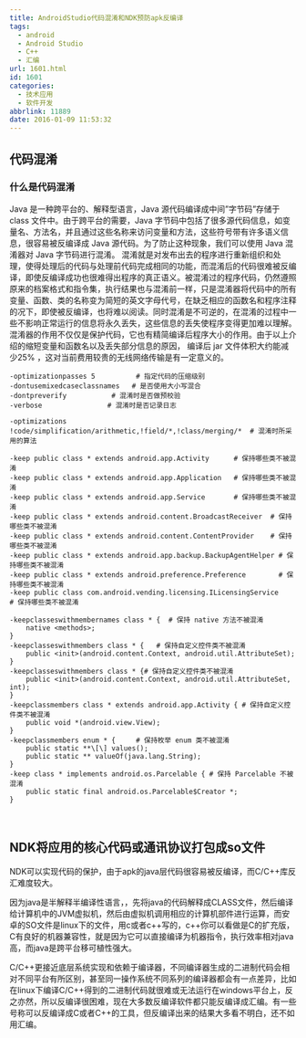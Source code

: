 ```yaml
---
title: AndroidStudio代码混淆和NDK预防apk反编译
tags:
  - android
  - Android Studio
  - C++
  - 汇编
url: 1601.html
id: 1601
categories:
  - 技术应用
  - 软件开发
abbrlink: 11889
date: 2016-01-09 11:53:32
---
```


代码混淆
----

### 什么是代码混淆

Java 是一种跨平台的、解释型语言，Java 源代码编译成中间”字节码”存储于 class 文件中。由于跨平台的需要，Java 字节码中包括了很多源代码信息，如变量名、方法名，并且通过这些名称来访问变量和方法，这些符号带有许多语义信息，很容易被反编译成 Java 源代码。为了防止这种现象，我们可以使用 Java 混淆器对 Java 字节码进行混淆。 混淆就是对发布出去的程序进行重新组织和处理，使得处理后的代码与处理前代码完成相同的功能，而混淆后的代码很难被反编译，即使反编译成功也很难得出程序的真正语义。被混淆过的程序代码，仍然遵照原来的档案格式和指令集，执行结果也与混淆前一样，只是混淆器将代码中的所有变量、函数、类的名称变为简短的英文字母代号，在缺乏相应的函数名和程序注释的况下，即使被反编译，也将难以阅读。同时混淆是不可逆的，在混淆的过程中一些不影响正常运行的信息将永久丢失，这些信息的丢失使程序变得更加难以理解。 混淆器的作用不仅仅是保护代码，它也有精简编译后程序大小的作用。由于以上介绍的缩短变量和函数名以及丢失部分信息的原因， 编译后 jar 文件体积大约能减少25% ，这对当前费用较贵的无线网络传输是有一定意义的。

```
-optimizationpasses 5          # 指定代码的压缩级别
-dontusemixedcaseclassnames   # 是否使用大小写混合
-dontpreverify           # 混淆时是否做预校验
-verbose                # 混淆时是否记录日志

-optimizations !code/simplification/arithmetic,!field/*,!class/merging/*  # 混淆时所采用的算法

-keep public class * extends android.app.Activity      # 保持哪些类不被混淆
-keep public class * extends android.app.Application   # 保持哪些类不被混淆
-keep public class * extends android.app.Service       # 保持哪些类不被混淆
-keep public class * extends android.content.BroadcastReceiver  # 保持哪些类不被混淆
-keep public class * extends android.content.ContentProvider    # 保持哪些类不被混淆
-keep public class * extends android.app.backup.BackupAgentHelper # 保持哪些类不被混淆
-keep public class * extends android.preference.Preference        # 保持哪些类不被混淆
-keep public class com.android.vending.licensing.ILicensingService    # 保持哪些类不被混淆

-keepclasseswithmembernames class * {  # 保持 native 方法不被混淆
    native <methods>;
}
-keepclasseswithmembers class * {   # 保持自定义控件类不被混淆
    public <init>(android.content.Context, android.util.AttributeSet);
}
-keepclasseswithmembers class * {# 保持自定义控件类不被混淆
    public <init>(android.content.Context, android.util.AttributeSet, int);
}
-keepclassmembers class * extends android.app.Activity { # 保持自定义控件类不被混淆
    public void *(android.view.View);
}
-keepclassmembers enum * {     # 保持枚举 enum 类不被混淆
    public static **\[\] values();
    public static ** valueOf(java.lang.String);
}
-keep class * implements android.os.Parcelable { # 保持 Parcelable 不被混淆
    public static final android.os.Parcelable$Creator *;
}
```
 

NDK将应用的核心代码或通讯协议打包成so文件
-----------------------

NDK可以实现代码的保护，由于apk的java层代码很容易被反编译，而C/C++库反汇难度较大。

因为java是半解释半编译性语言，，先将java的代码解释成CLASS文件，然后编译给计算机中的JVM虚拟机，然后由虚拟机调用相应的计算机部件进行运算，而安卓的SO文件是linux下的文件，用c或者c++写的，c++你可以看做是C的扩充版，C有良好的机器兼容性，就是因为它可以直接编译为机器指令，执行效率相对java高，而java是跨平台移可植性强大。

C/C++更接近底层系统实现和依赖于编译器，不同编译器生成的二进制代码会相对不同平台有所区别，甚至同一操作系统不同系列的编译器都会有一点差异，比如在linux下编译C/C++得到的二进制代码就很难或无法运行在windows平台上，反之亦然，所以反编译很困难，现在大多数反编译软件都只能反编译成汇编。有一些号称可以反编译成C或者C++的工具，但反编译出来的结果大多看不明白，还不如用汇编。